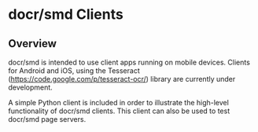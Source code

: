 # docr/smd Clients

## Overview

docr/smd is intended to use client apps running on mobile devices. Clients for Android and iOS, using the Tesseract (https://code.google.com/p/tesseract-ocr/) library are currently under development.

A simple Python client is included in order to illustrate the high-level functionality of docr/smd clients. This client can also be used to test docr/smd page servers.
